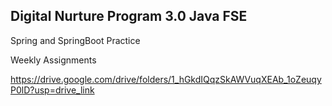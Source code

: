 ## Digital Nurture Program 3.0 Java FSE


Spring and SpringBoot Practice

Weekly Assignments


https://drive.google.com/drive/folders/1_hGkdIQqzSkAWVuqXEAb_1oZeuqyP0lD?usp=drive_link
